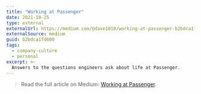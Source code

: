 ```yaml
---
title: "Working at Passenger"
date: 2021-10-25
type: external
externalUrl: https://medium.com/@dave1010/working-at-passenger-b2bdca1fd600
externalSource: medium
guid: b2bdca1fd600
tags:
  - company-culture
  - personal
excerpt: >-
  Answers to the questions engineers ask about life at Passenger.
---
```


> Read the full article on Medium: [Working at Passenger](https://medium.com/@dave1010/working-at-passenger-b2bdca1fd600).
